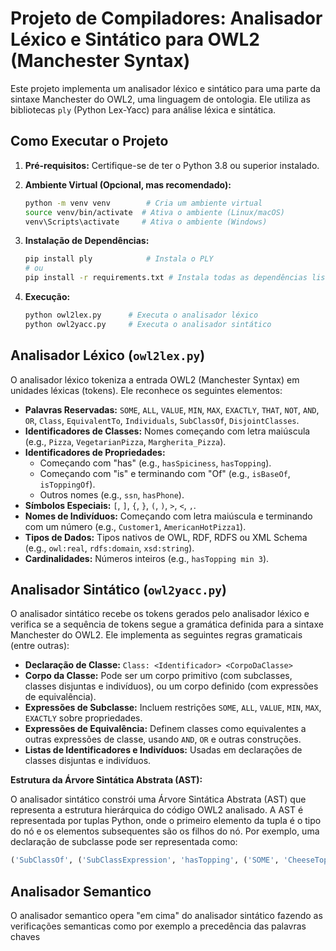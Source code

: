 # Projeto de Compiladores: Analisador Léxico e Sintático para OWL2 (Manchester Syntax)

Este projeto implementa um analisador léxico e sintático para uma parte da sintaxe Manchester do OWL2, uma linguagem de ontologia. Ele utiliza as bibliotecas `ply` (Python Lex-Yacc) para análise léxica e sintática.

## Como Executar o Projeto

1.  **Pré-requisitos:** Certifique-se de ter o Python 3.8 ou superior instalado.

2.  **Ambiente Virtual (Opcional, mas recomendado):**
    ```bash
    python -m venv venv        # Cria um ambiente virtual
    source venv/bin/activate  # Ativa o ambiente (Linux/macOS)
    venv\Scripts\activate     # Ativa o ambiente (Windows)
    ```

3.  **Instalação de Dependências:**
    ```bash
    pip install ply            # Instala o PLY
    # ou
    pip install -r requirements.txt # Instala todas as dependências listadas em requirements.txt
    ```

4.  **Execução:**
    ```bash
    python owl2lex.py      # Executa o analisador léxico
    python owl2yacc.py     # Executa o analisador sintático
    ```

## Analisador Léxico (`owl2lex.py`)

O analisador léxico tokeniza a entrada OWL2 (Manchester Syntax) em unidades léxicas (tokens). Ele reconhece os seguintes elementos:

*   **Palavras Reservadas:** `SOME`, `ALL`, `VALUE`, `MIN`, `MAX`, `EXACTLY`, `THAT`, `NOT`, `AND`, `OR`, `Class`, `EquivalentTo`, `Individuals`, `SubClassOf`, `DisjointClasses`.
*   **Identificadores de Classes:** Nomes começando com letra maiúscula (e.g., `Pizza`, `VegetarianPizza`, `Margherita_Pizza`).
*   **Identificadores de Propriedades:**
    *   Começando com "has" (e.g., `hasSpiciness`, `hasTopping`).
    *   Começando com "is" e terminando com "Of" (e.g., `isBaseOf`, `isToppingOf`).
    *   Outros nomes (e.g., `ssn`, `hasPhone`).
*   **Símbolos Especiais:** `[`, `]`, `{`, `}`, `(`, `)`, `>`, `<`, `,`.
*   **Nomes de Indivíduos:** Começando com letra maiúscula e terminando com um número (e.g., `Customer1`, `AmericanHotPizza1`).
*   **Tipos de Dados:** Tipos nativos de OWL, RDF, RDFS ou XML Schema (e.g., `owl:real`, `rdfs:domain`, `xsd:string`).
*   **Cardinalidades:** Números inteiros (e.g., `hasTopping min 3`).

## Analisador Sintático (`owl2yacc.py`)

O analisador sintático recebe os tokens gerados pelo analisador léxico e verifica se a sequência de tokens segue a gramática definida para a sintaxe Manchester do OWL2. Ele implementa as seguintes regras gramaticais (entre outras):

*   **Declaração de Classe:** `Class: <Identificador> <CorpoDaClasse>`
*   **Corpo da Classe:** Pode ser um corpo primitivo (com subclasses, classes disjuntas e indivíduos), ou um corpo definido (com expressões de equivalência).
*   **Expressões de Subclasse:** Incluem restrições `SOME`, `ALL`, `VALUE`, `MIN`, `MAX`, `EXACTLY` sobre propriedades.
*   **Expressões de Equivalência:** Definem classes como equivalentes a outras expressões de classe, usando `AND`, `OR` e outras construções.
*   **Listas de Identificadores e Indivíduos:** Usadas em declarações de classes disjuntas e indivíduos.

**Estrutura da Árvore Sintática Abstrata (AST):**

O analisador sintático constrói uma Árvore Sintática Abstrata (AST) que representa a estrutura hierárquica do código OWL2 analisado. A AST é representada por tuplas Python, onde o primeiro elemento da tupla é o tipo do nó e os elementos subsequentes são os filhos do nó. Por exemplo, uma declaração de subclasse pode ser representada como:

```python
('SubClassOf', ('SubClassExpression', 'hasTopping', ('SOME', 'CheeseTopping')))
```

## Analisador Semantico

O analisador semantico opera "em cima" do analisador sintático fazendo as verificações semanticas como por exemplo a precedência das palavras chaves